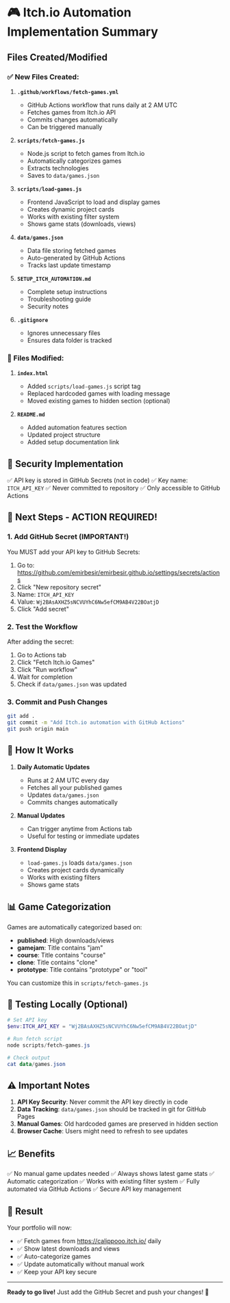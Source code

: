 # 🎮 Itch.io Automation Implementation Summary

## Files Created/Modified

### ✅ New Files Created:

1. **`.github/workflows/fetch-games.yml`**
   - GitHub Actions workflow that runs daily at 2 AM UTC
   - Fetches games from Itch.io API
   - Commits changes automatically
   - Can be triggered manually

2. **`scripts/fetch-games.js`**
   - Node.js script to fetch games from Itch.io
   - Automatically categorizes games
   - Extracts technologies
   - Saves to `data/games.json`

3. **`scripts/load-games.js`**
   - Frontend JavaScript to load and display games
   - Creates dynamic project cards
   - Works with existing filter system
   - Shows game stats (downloads, views)

4. **`data/games.json`**
   - Data file storing fetched games
   - Auto-generated by GitHub Actions
   - Tracks last update timestamp

5. **`SETUP_ITCH_AUTOMATION.md`**
   - Complete setup instructions
   - Troubleshooting guide
   - Security notes

6. **`.gitignore`**
   - Ignores unnecessary files
   - Ensures data folder is tracked

### 📝 Files Modified:

1. **`index.html`**
   - Added `scripts/load-games.js` script tag
   - Replaced hardcoded games with loading message
   - Moved existing games to hidden section (optional)

2. **`README.md`**
   - Added automation features section
   - Updated project structure
   - Added setup documentation link

## 🔐 Security Implementation

✅ API key is stored in GitHub Secrets (not in code)
✅ Key name: `ITCH_API_KEY`
✅ Never committed to repository
✅ Only accessible to GitHub Actions

## 🎯 Next Steps - ACTION REQUIRED!

### 1. Add GitHub Secret (IMPORTANT!)

You MUST add your API key to GitHub Secrets:

1. Go to: https://github.com/emirbesir/emirbesir.github.io/settings/secrets/actions
2. Click "New repository secret"
3. Name: `ITCH_API_KEY`
4. Value: `Wj2BAsAXHZ5sNCVUYhC6Nw5efCM9AB4V22BOatjD`
5. Click "Add secret"

### 2. Test the Workflow

After adding the secret:

1. Go to Actions tab
2. Click "Fetch Itch.io Games"
3. Click "Run workflow"
4. Wait for completion
5. Check if `data/games.json` was updated

### 3. Commit and Push Changes

```bash
git add .
git commit -m "Add Itch.io automation with GitHub Actions"
git push origin main
```

## 🔄 How It Works

1. **Daily Automatic Updates**
   - Runs at 2 AM UTC every day
   - Fetches all your published games
   - Updates `data/games.json`
   - Commits changes automatically

2. **Manual Updates**
   - Can trigger anytime from Actions tab
   - Useful for testing or immediate updates

3. **Frontend Display**
   - `load-games.js` loads `data/games.json`
   - Creates project cards dynamically
   - Works with existing filters
   - Shows game stats

## 📊 Game Categorization

Games are automatically categorized based on:

- **published**: High downloads/views
- **gamejam**: Title contains "jam"
- **course**: Title contains "course"
- **clone**: Title contains "clone"
- **prototype**: Title contains "prototype" or "tool"

You can customize this in `scripts/fetch-games.js`

## 🧪 Testing Locally (Optional)

```powershell
# Set API key
$env:ITCH_API_KEY = "Wj2BAsAXHZ5sNCVUYhC6Nw5efCM9AB4V22BOatjD"

# Run fetch script
node scripts/fetch-games.js

# Check output
cat data/games.json
```

## ⚠️ Important Notes

1. **API Key Security**: Never commit the API key directly in code
2. **Data Tracking**: `data/games.json` should be tracked in git for GitHub Pages
3. **Manual Games**: Old hardcoded games are preserved in hidden section
4. **Browser Cache**: Users might need to refresh to see updates

## 📈 Benefits

✅ No manual game updates needed
✅ Always shows latest game stats
✅ Automatic categorization
✅ Works with existing filter system
✅ Fully automated via GitHub Actions
✅ Secure API key management

## 🎉 Result

Your portfolio will now:
- ✅ Fetch games from https://calippooo.itch.io/ daily
- ✅ Show latest downloads and views
- ✅ Auto-categorize games
- ✅ Update automatically without manual work
- ✅ Keep your API key secure

---

**Ready to go live!** Just add the GitHub Secret and push your changes! 🚀
